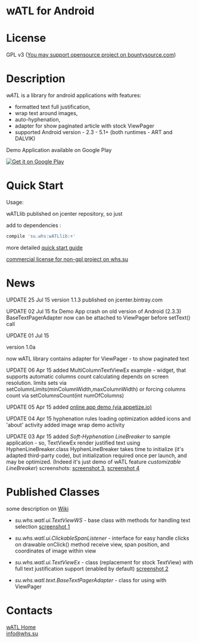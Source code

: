 wATL for Android 
==========

License
=====
 GPL v3 (<a href="https://www.bountysource.com/teams/whssu/fundraiser">You may support opensource project on bountysource.com</a>)


Description
======
*wATL* is a library for android applications with features:
  - formatted text full justification,
  - wrap text around images, 
  - auto-hyphenation,
  - adapter for show paginated article with stock ViewPager
  - supported Android version - 2.3 - 5.1+ (both runtimes - ART and DALVIK)
 

Demo Application available on Google Play

<a href="https://play.google.com/store/apps/details?id=su.whs.watl.samples">
<img src="https://developer.android.com/images/brand/en_generic_rgb_wo_45.png" alt="Get it on Google Play" />
</a>

Quick Start
======
Usage:

wATLlib published on jcenter repository, so just

add to dependencies :
```gradle
compile 'su.whs:wATLlib:+'
```

more detailed <a href="http://whs.su/products/watl-widgets-library-for-android/watl-library-quickstart-guide/">quick start guide</a>


<a href="http://whs.su">commercial license for non-gpl project on whs.su</a>

News
======
UPDATE 25 Jul 15
 version 1.1.3 published on jcenter.bintray.com

UPDATE 02 Jul 15
 fix Demo App crash on old version of Android (2.3.3)
 BaseTextPagerAdapter now can be attached to ViewPager before setText() call

UPDATE 01 Jul 15

 version 1.0a

 now wATL library contains adapter for ViewPager - to show paginated text

UPDATE 06 Apr 15
 added MultiColumnTextViewEx example - widget, that supports automatic columns count calculating depends on screen resolution. limits sets via setColumnLimits(minColumnWidth,maxColumnWidth) or forcing columns count via setColumnsCount(int numOfColumns)

UPDATE 05 Apr 15
 added <a href="https://appetize.io/app/3tcue9p594yzm7z1dap0md41tc">online app demo (via appetize.io)</a>

UPDATE 04 Apr 15
 hyphenation rules loading optimization
 added icons and 'about' activity
 added image wrap demo activity

UPDATE 03 Apr 15
 added *Soft-Hyphenation LineBreaker*  to sample application - so, TextViewEx render justified text using HyphenLineBreaker.class
    HyphenLineBreaker takes time to initialize (it's adapted third-party code), but initialization required once per launch, and
    may be optimized. (Indeed it's just demo of wATL feature *customizable LineBreaker*)
    screenshots: <a href="https://github.com/suwhs/wATL/blob/master/screenshots/HyphenTextViewEx3.png">screenshot 3</a>,    <a href="https://github.com/suwhs/wATL/blob/master/screenshots/HyphenTextViewEx2.png">screenshot 4</a>

Published Classes
========

some description on <a href="https://github.com/suwhs/wATL/wiki">Wiki</a>

- *su.whs.watl.ui.TextViewWS* - base class with methods for handling text selection
    <a href="https://github.com/suwhs/wATL/blob/master/screenshots/TextViewWS1.png">screenshot 1</a>
- *su.whs.watl.ui.ClickableSpanListener* - interface for easy handle clicks on drawable 
onClick() method receive view, span position, and coordinates of image within view

- *su.whs.watl.ui.TextViewEx* - class (replacement for stock TextView) with full text justification support (enabled by default)
    <a href="https://github.com/suwhs/wATL/blob/master/screenshots/TextViewExScrollView1.png">screenshot 2</a>

- *su.whs.watl.text.BaseTextPagerAdapter* - class for using with ViewPager


Contacts
========
<a href="http://whs.su/?p=33">wATL Home</a><br/>
<a href="mailto:info@whs.su">info@whs.su</a>



